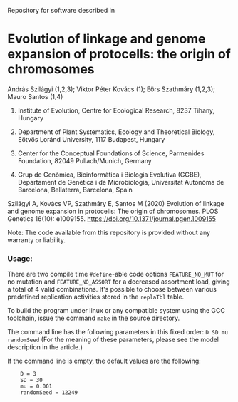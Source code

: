 Repository for software described in
# Evolution of linkage and genome expansion of protocells: the origin of chromosomes

András Szilágyi (1,2,3); Viktor Péter Kovács (1); Eörs Szathmáry (1,2,3); Mauro Santos (1,4)

1. Institute of Evolution, Centre for Ecological Research, 8237 Tihany, Hungary

2. Department of Plant Systematics, Ecology and Theoretical Biology, Eötvös Loránd University, 1117 Budapest, Hungary

3. Center for the Conceptual Foundations of Science, Parmenides Foundation, 82049 Pullach/Munich, Germany

4. Grup de Genòmica, Bioinformàtica i Biologia Evolutiva (GGBE), Departament de Genètica i de Microbiologia, Universitat Autonòma de Barcelona, Bellaterra, Barcelona, Spain

Szilágyi A, Kovács VP, Szathmáry E, Santos M (2020) Evolution of linkage and genome expansion in protocells: The origin of chromosomes. PLOS Genetics 16(10): e1009155. https://doi.org/10.1371/journal.pgen.1009155

Note: The code available from this repository is provided without any warranty or liability.



### Usage:

There are two compile time `#define`-able code options `FEATURE_NO_MUT` for no mutation and `FEATURE_NO_ASSORT` for a decreased assortment load, giving a total of 4 valid combinations. It's possible to choose between various predefined replication activities stored in the `replaTbl` table.

To build the program under linux or any compatible system using the GCC toolchain, issue the command `make` in the source directory.

The command line has the following parameters in this fixed order: `D SD mu randomSeed`
(For the meaning of these parameters, please see the model description in the article.)

If the command line is empty, the default values are the following:
```
    D = 3
    SD = 30
    mu = 0.001
    randomSeed = 12249
```
